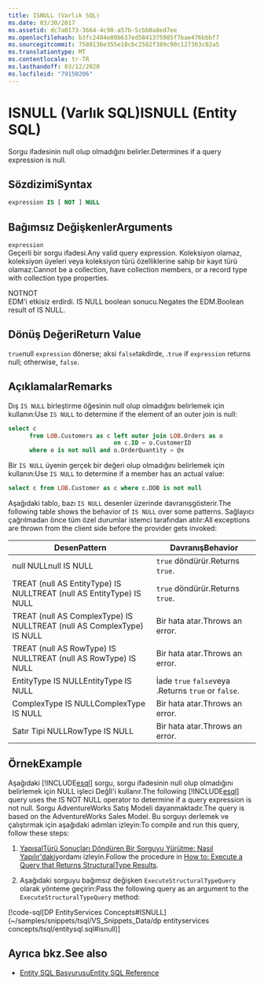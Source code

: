 ```yaml
---
title: ISNULL (Varlık SQL)
ms.date: 03/30/2017
ms.assetid: dc7a0173-3664-4c90-a57b-5cbb0a8ed7ee
ms.openlocfilehash: b3fc2484e80b637ed5841375985f7bae476bbbf7
ms.sourcegitcommit: 7588136e355e10cbc2582f389c90c127363c02a5
ms.translationtype: MT
ms.contentlocale: tr-TR
ms.lasthandoff: 03/12/2020
ms.locfileid: "79150206"
---
```

# <a name="isnull-entity-sql"></a><span data-ttu-id="1712a-102">ISNULL (Varlık SQL)</span><span class="sxs-lookup"><span data-stu-id="1712a-102">ISNULL (Entity SQL)</span></span>
<span data-ttu-id="1712a-103">Sorgu ifadesinin null olup olmadığını belirler.</span><span class="sxs-lookup"><span data-stu-id="1712a-103">Determines if a query expression is null.</span></span>  
  
## <a name="syntax"></a><span data-ttu-id="1712a-104">Sözdizimi</span><span class="sxs-lookup"><span data-stu-id="1712a-104">Syntax</span></span>  
  
```sql  
expression IS [ NOT ] NULL  
```  
  
## <a name="arguments"></a><span data-ttu-id="1712a-105">Bağımsız Değişkenler</span><span class="sxs-lookup"><span data-stu-id="1712a-105">Arguments</span></span>  
 `expression`  
 <span data-ttu-id="1712a-106">Geçerli bir sorgu ifadesi.</span><span class="sxs-lookup"><span data-stu-id="1712a-106">Any valid query expression.</span></span> <span data-ttu-id="1712a-107">Koleksiyon olamaz, koleksiyon üyeleri veya koleksiyon türü özelliklerine sahip bir kayıt türü olamaz.</span><span class="sxs-lookup"><span data-stu-id="1712a-107">Cannot be a collection, have collection members, or a record type with collection type properties.</span></span>  
  
 <span data-ttu-id="1712a-108">NOT</span><span class="sxs-lookup"><span data-stu-id="1712a-108">NOT</span></span>  
 <span data-ttu-id="1712a-109">EDM'i etkisiz erdirdi. IS NULL boolean sonucu.</span><span class="sxs-lookup"><span data-stu-id="1712a-109">Negates the EDM.Boolean result of IS NULL.</span></span>  
  
## <a name="return-value"></a><span data-ttu-id="1712a-110">Dönüş Değeri</span><span class="sxs-lookup"><span data-stu-id="1712a-110">Return Value</span></span>  
 <span data-ttu-id="1712a-111">`true`null `expression` dönerse; aksi `false`takdirde, .</span><span class="sxs-lookup"><span data-stu-id="1712a-111">`true` if `expression` returns null; otherwise, `false`.</span></span>  
  
## <a name="remarks"></a><span data-ttu-id="1712a-112">Açıklamalar</span><span class="sxs-lookup"><span data-stu-id="1712a-112">Remarks</span></span>  
 <span data-ttu-id="1712a-113">Dış `IS NULL` birleştirme öğesinin null olup olmadığını belirlemek için kullanın:</span><span class="sxs-lookup"><span data-stu-id="1712a-113">Use `IS NULL` to determine if the element of an outer join is null:</span></span>  
  
```sql  
select c
      from LOB.Customers as c left outer join LOB.Orders as o
                              on c.ID = o.CustomerID
      where o is not null and o.OrderQuantity = @x  
```  
  
 <span data-ttu-id="1712a-114">Bir `IS NULL` üyenin gerçek bir değeri olup olmadığını belirlemek için kullanın:</span><span class="sxs-lookup"><span data-stu-id="1712a-114">Use `IS NULL` to determine if a member has an actual value:</span></span>  
  
```sql  
select c from LOB.Customer as c where c.DOB is not null  
```  
  
 <span data-ttu-id="1712a-115">Aşağıdaki tablo, bazı `IS NULL` desenler üzerinde davranışgösterir.</span><span class="sxs-lookup"><span data-stu-id="1712a-115">The following table shows the behavior of `IS NULL` over some patterns.</span></span> <span data-ttu-id="1712a-116">Sağlayıcı çağrılmadan önce tüm özel durumlar istemci tarafından atılır:</span><span class="sxs-lookup"><span data-stu-id="1712a-116">All exceptions are thrown from the client side before the provider gets invoked:</span></span>  
  
|<span data-ttu-id="1712a-117">Desen</span><span class="sxs-lookup"><span data-stu-id="1712a-117">Pattern</span></span>|<span data-ttu-id="1712a-118">Davranış</span><span class="sxs-lookup"><span data-stu-id="1712a-118">Behavior</span></span>|  
|-------------|--------------|  
|<span data-ttu-id="1712a-119">null NULL</span><span class="sxs-lookup"><span data-stu-id="1712a-119">null IS NULL</span></span>|<span data-ttu-id="1712a-120">`true` döndürür.</span><span class="sxs-lookup"><span data-stu-id="1712a-120">Returns `true`.</span></span>|  
|<span data-ttu-id="1712a-121">TREAT (null AS EntityType) IS NULL</span><span class="sxs-lookup"><span data-stu-id="1712a-121">TREAT (null AS EntityType) IS NULL</span></span>|<span data-ttu-id="1712a-122">`true` döndürür.</span><span class="sxs-lookup"><span data-stu-id="1712a-122">Returns `true`.</span></span>|  
|<span data-ttu-id="1712a-123">TREAT (null AS ComplexType) IS NULL</span><span class="sxs-lookup"><span data-stu-id="1712a-123">TREAT (null AS ComplexType) IS NULL</span></span>|<span data-ttu-id="1712a-124">Bir hata atar.</span><span class="sxs-lookup"><span data-stu-id="1712a-124">Throws an error.</span></span>|  
|<span data-ttu-id="1712a-125">TREAT (null AS RowType) IS NULL</span><span class="sxs-lookup"><span data-stu-id="1712a-125">TREAT (null AS RowType) IS NULL</span></span>|<span data-ttu-id="1712a-126">Bir hata atar.</span><span class="sxs-lookup"><span data-stu-id="1712a-126">Throws an error.</span></span>|  
|<span data-ttu-id="1712a-127">EntityType IS NULL</span><span class="sxs-lookup"><span data-stu-id="1712a-127">EntityType IS NULL</span></span>|<span data-ttu-id="1712a-128">İade `true` `false`veya .</span><span class="sxs-lookup"><span data-stu-id="1712a-128">Returns `true` or `false`.</span></span>|  
|<span data-ttu-id="1712a-129">ComplexType IS NULL</span><span class="sxs-lookup"><span data-stu-id="1712a-129">ComplexType IS NULL</span></span>|<span data-ttu-id="1712a-130">Bir hata atar.</span><span class="sxs-lookup"><span data-stu-id="1712a-130">Throws an error.</span></span>|  
|<span data-ttu-id="1712a-131">Satır Tipi NULL</span><span class="sxs-lookup"><span data-stu-id="1712a-131">RowType IS NULL</span></span>|<span data-ttu-id="1712a-132">Bir hata atar.</span><span class="sxs-lookup"><span data-stu-id="1712a-132">Throws an error.</span></span>|  
  
## <a name="example"></a><span data-ttu-id="1712a-133">Örnek</span><span class="sxs-lookup"><span data-stu-id="1712a-133">Example</span></span>  
 <span data-ttu-id="1712a-134">Aşağıdaki [!INCLUDE[esql](../../../../../../includes/esql-md.md)] sorgu, sorgu ifadesinin null olup olmadığını belirlemek için NULL işleci Değİl'i kullanır.</span><span class="sxs-lookup"><span data-stu-id="1712a-134">The following [!INCLUDE[esql](../../../../../../includes/esql-md.md)] query uses the IS NOT NULL operator to determine if a query expression is not null.</span></span> <span data-ttu-id="1712a-135">Sorgu AdventureWorks Satış Modeli dayanmaktadır.</span><span class="sxs-lookup"><span data-stu-id="1712a-135">The query is based on the AdventureWorks Sales Model.</span></span> <span data-ttu-id="1712a-136">Bu sorguyı derlemek ve çalıştırmak için aşağıdaki adımları izleyin:</span><span class="sxs-lookup"><span data-stu-id="1712a-136">To compile and run this query, follow these steps:</span></span>  
  
1. <span data-ttu-id="1712a-137">[YapısalTürü Sonuçları Döndüren Bir Sorguyu Yürütme: Nasıl Yapılır'daki](../how-to-execute-a-query-that-returns-structuraltype-results.md)yordamı izleyin.</span><span class="sxs-lookup"><span data-stu-id="1712a-137">Follow the procedure in [How to: Execute a Query that Returns StructuralType Results](../how-to-execute-a-query-that-returns-structuraltype-results.md).</span></span>  
  
2. <span data-ttu-id="1712a-138">Aşağıdaki sorguyu bağımsız değişken `ExecuteStructuralTypeQuery` olarak yönteme geçirin:</span><span class="sxs-lookup"><span data-stu-id="1712a-138">Pass the following query as an argument to the `ExecuteStructuralTypeQuery` method:</span></span>  
  
 [!code-sql[DP EntityServices Concepts#ISNULL](~/samples/snippets/tsql/VS_Snippets_Data/dp entityservices concepts/tsql/entitysql.sql#isnull)]  
  
## <a name="see-also"></a><span data-ttu-id="1712a-139">Ayrıca bkz.</span><span class="sxs-lookup"><span data-stu-id="1712a-139">See also</span></span>

- [<span data-ttu-id="1712a-140">Entity SQL Başvurusu</span><span class="sxs-lookup"><span data-stu-id="1712a-140">Entity SQL Reference</span></span>](entity-sql-reference.md)
